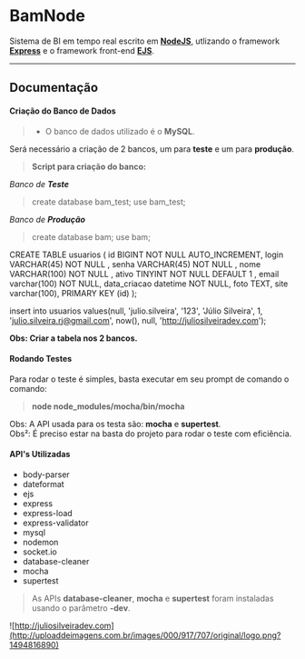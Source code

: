 BamNode
===================


Sistema de BI em tempo real escrito em **[NodeJS](https://nodejs.org/en/)**, utlizando o framework **[Express](http://expressjs.com/pt-br/)** e o framework front-end **[EJS](http://www.embeddedjs.com/)**.

----------


Documentação
-------------

#### <i class="icon-file"></i> **Criação do Banco de Dados**
> - O banco de dados utilizado é o **MySQL**.

Será necessário a criação de 2 bancos, um para **teste** e um para **produção**.
> **Script para criação do banco:**

*Banco de **Teste***
> create database bam_test;
> use bam_test;

*Banco de **Produção***
> create database bam;
> use bam;

CREATE TABLE usuarios (
id BIGINT NOT NULL AUTO_INCREMENT,
login VARCHAR(45) NOT NULL ,
senha VARCHAR(45) NOT NULL ,
nome VARCHAR(100) NOT NULL ,
ativo TINYINT NOT NULL DEFAULT 1 ,
email varchar(100) NOT NULL,
data_criacao datetime NOT NULL,
foto TEXT,
site varchar(100),
PRIMARY KEY (id)
);

insert into usuarios values(null, 'julio.silveira', '123', 'Júlio Silveira', 1, 'julio.silveira.rj@gmail.com', now(), null, 'http://juliosilveiradev.com');

**Obs: Criar a tabela nos 2 bancos.**

#### <i class="icon-pencil"></i> **Rodando Testes**

Para rodar o teste é simples, basta executar em seu prompt de comando o comando: 
> **node node_modules/mocha/bin/mocha**

Obs: A API usada para os testa são: **mocha** e **supertest**.
<br>
Obs²: É preciso estar na basta do projeto para rodar o teste com eficiência.

#### <i class="icon-pencil"></i> **API's Utilizadas**
 - body-parser
 - dateformat
 - ejs
 - express
 - express-load
 - express-validator
 - mysql
 - nodemon
 - socket.io
 - database-cleaner
 - mocha
 - supertest

> As APIs **database-cleaner**, **mocha** e **supertest** foram instaladas usando o parâmetro **-dev**.

![http://juliosilveiradev.com](http://uploaddeimagens.com.br/images/000/917/707/original/logo.png?1494816890)